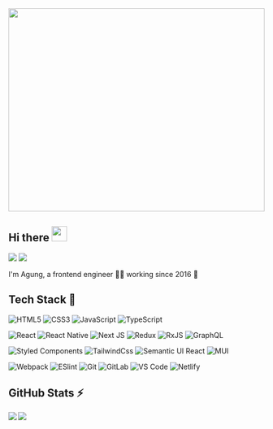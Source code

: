 <img style="width: 100%; height: 400px" src="https://user-images.githubusercontent.com/24793243/160172767-ddd348ea-e98d-40e6-9496-89096ef68f81.gif" />

## Hi there <img src="https://raw.githubusercontent.com/MartinHeinz/MartinHeinz/master/wave.gif" width="30px">

[![](https://img.shields.io/badge/-agungvr-%231DA1F2?style=flat-square&logo=linkedin&logoColor=ffffff)](https://www.linkedin.com/in/agungvr/)
[![](https://img.shields.io/badge/-agungvr-%23181717?style=flat-square&logo=github)](https://github.com/agungvr)

I'm Agung, a frontend engineer 👨‍💻 working since 2016 🚀

## Tech Stack 👀

![HTML5](https://img.shields.io/badge/-HTML5-%23E44D27?style=flat-square&logo=html5&logoColor=ffffff)
![CSS3](https://img.shields.io/badge/-CSS3-%231572B6?style=flat-square&logo=css3)
![JavaScript](https://img.shields.io/badge/-JavaScript-%23F7DF1C?style=flat-square&logo=javascript&logoColor=000000&labelColor=%23F7DF1C&color=%23FFCE5A)
![TypeScript](https://img.shields.io/badge/-TypeScript-007ACC?style=flat-square&logo=typescript&logoColor=white)

![React](https://img.shields.io/badge/-React-%23282C34?style=flat-square&logo=react)
![React Native](https://img.shields.io/badge/react_native-%2320232a.svg?style=flat-square&logo=react&logoColor=%2361DAFB)
![Next JS](https://img.shields.io/badge/Next-black?style=flat-square&logo=next.js&logoColor=white)
![Redux](https://img.shields.io/badge/-Redux-%23CC6699?style=flat-square&logo=redux)
![RxJS](https://img.shields.io/badge/rxjs-%23B7178C.svg?style=flat-square&logo=reactivex&logoColor=white)
![GraphQL](https://img.shields.io/badge/-GraphQL-E10098?style=flat-square&logo=graphql&logoColor=white)

![Styled Components](https://img.shields.io/badge/styled--components-DB7093?style=flat-square&logo=styled-components&logoColor=white)
![TailwindCss](https://img.shields.io/badge/-TailwindCss-%231a202c?style=flat-square&logo=tailwind-css)
![Semantic UI React](https://img.shields.io/badge/Semantic%20UI%20React-%2335BDB2.svg?style=flat-square&logo=SemanticUIReact&logoColor=white)
![MUI](https://img.shields.io/badge/MUI-%230081CB.svg?style=flat-square&logo=mui&logoColor=white)

![Webpack](https://img.shields.io/badge/-Webpack-%232C3A42?style=flat-square&logo=webpack)
![ESlint](https://img.shields.io/badge/-ESLint-%234B32C3?style=flat-square&logo=eslint)
![Git](https://img.shields.io/badge/-Git-%23F05032?style=flat-square&logo=git&logoColor=%23ffffff)
![GitLab](https://img.shields.io/badge/-GitLab-FCA121?style=flat-square&logo=gitlab)
![VS Code](https://img.shields.io/badge/-VSCode-%23007ACC?style=flat-square&logo=visual-studio-code)
![Netlify](https://img.shields.io/badge/-Netlify-%2300C7B7?style=flat-square&logo=netlify&logoColor=ffffff)


## GitHub Stats ⚡

<img align="left" src="https://github-readme-stats.vercel.app/api?username=agungvr&show_icons=true&count_private=true&theme=dracula" />
<img src="https://github-readme-stats.vercel.app/api/top-langs/?username=agungvr&layout=compact&count_private=true&theme=dracula" /> 
